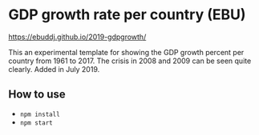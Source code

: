 # GDP growth rate per country (EBU)

https://ebuddj.github.io/2019-gdpgrowth/

This an experimental template for showing the GDP growth percent per country from 1961 to 2017. The crisis in 2008 and 2009 can be seen quite clearly. Added in July 2019.

## How to use

* `npm install`
* `npm start`
